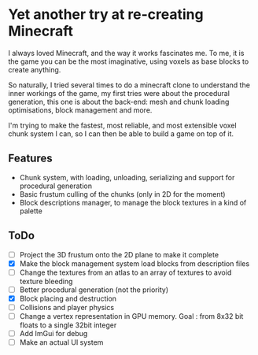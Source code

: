 # Yet another try at re-creating Minecraft

I always loved Minecraft, and the way it works fascinates me. To me, it is the game you can be the most imaginative, using voxels as base blocks to create anything.

So naturally, I tried several times to do a minecraft clone to understand the inner workings of the game, my first tries were about the procedural generation, this one is about the back-end: mesh and chunk loading optimisations, block management and more.

I'm trying to make the fastest, most reliable, and most extensible voxel chunk system I can, so I can then be able to build a game on top of it.

## Features

- Chunk system, with loading, unloading, serializing and support for procedural generation
- Basic frustum culling of the chunks (only in 2D for the moment)
- Block descriptions manager, to manage the block textures in a kind of palette

## ToDo

- [ ] Project the 3D frustum onto the 2D plane to make it complete
- [x] Make the block management system load blocks from description files
- [ ] Change the textures from an atlas to an array of textures to avoid texture bleeding
- [ ] Better procedural generation (not the priority)
- [x] Block placing and destruction
- [ ] Collisions and player physics
- [ ] Change a vertex representation in GPU memory. Goal : from 8x32 bit floats to a single 32bit integer
- [ ] Add ImGui for debug
- [ ] Make an actual UI system

